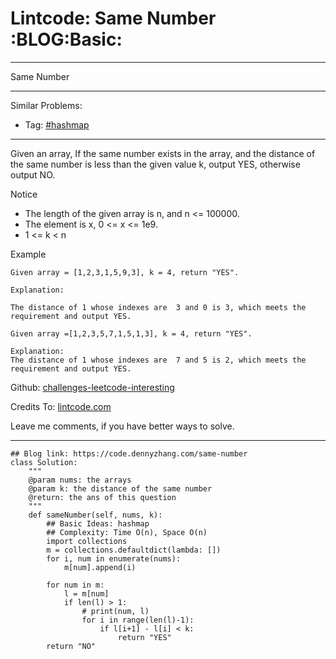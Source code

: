 # Lintcode: Same Number     :BLOG:Basic:


---

Same Number  

---

Similar Problems:  
-   Tag: [#hashmap](https://code.dennyzhang.com/tag/hashmap)

---

Given an array, If the same number exists in the array, and the distance of the same number is less than the given value k, output YES, otherwise output NO.  

Notice  
-   The length of the given array is n, and n <= 100000.
-   The element is x, 0 <= x <= 1e9.
-   1 <= k < n

Example  

    Given array = [1,2,3,1,5,9,3], k = 4, return "YES".
    
    Explanation:
    
    The distance of 1 whose indexes are  3 and 0 is 3, which meets the requirement and output YES.

    Given array =[1,2,3,5,7,1,5,1,3], k = 4, return "YES".
    
    Explanation:
    The distance of 1 whose indexes are  7 and 5 is 2, which meets the requirement and output YES.

Github: [challenges-leetcode-interesting](https://github.com/DennyZhang/challenges-leetcode-interesting/tree/master/same-number)  

Credits To: [lintcode.com](http://www.lintcode.com/en/problem/same-number/)  

Leave me comments, if you have better ways to solve.  

---

    ## Blog link: https://code.dennyzhang.com/same-number
    class Solution:
        """
        @param nums: the arrays
        @param k: the distance of the same number
        @return: the ans of this question
        """
        def sameNumber(self, nums, k):
            ## Basic Ideas: hashmap
            ## Complexity: Time O(n), Space O(n)
            import collections
            m = collections.defaultdict(lambda: [])
            for i, num in enumerate(nums):
                m[num].append(i)
    
            for num in m:
                l = m[num]
                if len(l) > 1:
                    # print(num, l)
                    for i in range(len(l)-1):
                        if l[i+1] - l[i] < k:
                            return "YES"
            return "NO"
